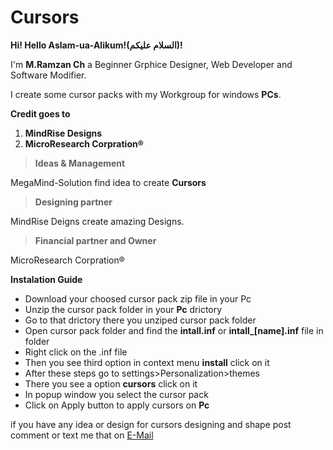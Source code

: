 # Cursors
**Hi! Hello Aslam-ua-Alikum!(السلام عليكم)!**

I'm __M.Ramzan Ch__  a Beginner Grphice Designer, Web Developer and Software Modifier.

I create some cursor packs with my Workgroup for windows **PCs**.

**Credit goes to**

1. **MindRise Designs**
2. **MicroResearch Corpration®**

> **Ideas & Management**

MegaMind-Solution find idea to create **Cursors**

> **Designing partner**

MindRise Deigns create amazing Designs.

> **Financial partner and Owner**

MicroResearch Corpration®

**Instalation Guide**

* Download your choosed cursor pack zip file in your Pc
* Unzip the cursor pack folder in your **Pc** drictory
* Go to that drictory there you unziped cursor pack folder
* Open cursor pack folder and find the **intall.inf** or **intall_[name].inf** file in folder
* Right click on the .inf file
* Then  you see third option in context menu **install** click on it
* After these steps go to settings>Personalization>themes
* There you see a option **cursors** click on it
* In popup window you select the cursor pack
* Click on Apply button to apply cursors on **Pc** 

if you have any idea or design for cursors designing and shape post comment or text me that on [E-Mail](rm4814691@gmail.com)

